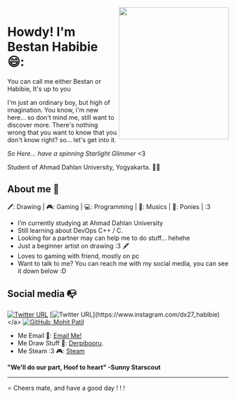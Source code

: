 <img align="right" width="250" height="300" src="https://derpicdn.net/img/2018/4/1/1696179/full.gif">


# Howdy! I'm Bestan Habibie 😄:
You can call me either Bestan or Habibie, It's up to you

I'm just an ordinary boy, but high of imagination. You know, i'm new here... so don't mind me, still want to discover more.
There's nothing wrong that you want to know that you don't know right? so... let's get into it.

_So Here... have a spinning Starlight Glimmer_ <3

Student of Ahmad Dahlan University, Yogyakarta. :man_technologist:

## About me 🏇

🖊️: Drawing | 🎮: Gaming | 💻: Programming | 🎵: Musics | 🦄: Ponies | :3 

- I’m currently studying at Ahmad Dahlan University
- Still learning about DevOps C++ / C.
- Looking for a partner may can help me to do stuff... hehehe
- Just a beginner artist on drawing :3 🖋️
- Loves to gaming with friend, mostly on pc
- Want to talk to me? You can reach me with my social media, you can see it down below :D

## Social media :mailbox_with_no_mail:

[![Twitter URL](https://img.shields.io/twitter/url?color=%231DA1F2&label=follow&logo=twitter&logoColor=%231DA1F2&style=flat-square&url=https%3A%2F%2Fwww.reddit.com%2Fuser%2FFatChicken277)](https://twitter.com/HabiePo)
[![Twitter URL](https://img.shields.io/twitter/url?color=%23fb3958&label=follow&logo=instagram&logoColor=%23fb3958&style=flat-square&url=https%3A%2F%2Fwww.instagram.com%2Falejorc_)](https://www.instagram.com/dx27_habibie)
</a> [![GitHub: Mohit Patil](https://img.shields.io/github/followers/BestanHardjana?label=BestanHardjana&style=social)](https://github.com/vyto1112)

- Me Email 📧: <a href= "mailto:bestan.harjana@gmail.com">Email Me!</a> </br>
- Me Draw Stuff 📑: [Derpibooru](https://derpibooru.org/profiles/HabiePoN3).
- Me Steam :3 🎮: [Steam](https://steamcommunity.com/profiles/76561198303453108)

**"We'll do our part, Hoof to heart"
-Sunny Starscout**
 
---
⭐️ Cheers mate, and have a good day ! ! !
